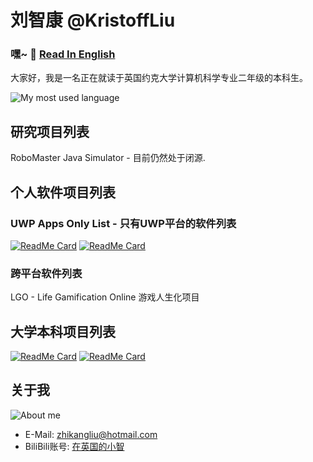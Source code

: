 # 刘智康 @KristoffLiu
### 嘿~ 👋 [Read In English](README.md)

大家好，我是一名正在就读于英国约克大学计算机科学专业二年级的本科生。

![My most used language](https://github-readme-stats.vercel.app/api/top-langs/?username=KristoffLiu&layout=compact)

## 研究项目列表
RoboMaster Java Simulator - 目前仍然处于闭源.

## 个人软件项目列表
### UWP Apps Only List - 只有UWP平台的软件列表
[![ReadMe Card](https://github-readme-stats.vercel.app/api/pin/?username=KristoffLiu&repo=Lepton-Dictionary)](https://github.com/KristoffLiu/Lepton-Dictionary)
[![ReadMe Card](https://github-readme-stats.vercel.app/api/pin/?username=KristoffLiu&repo=Lepton-Browser)](https://github.com/KristoffLiu/Lepton-Browser)

### 跨平台软件列表
LGO - Life Gamification Online 游戏人生化项目

## 大学本科项目列表
[![ReadMe Card](https://github-readme-stats.vercel.app/api/pin/?username=KristoffLiu&repo=YorkCSSolution)](https://github.com/KristoffLiu/YorkCSSolution)
[![ReadMe Card](https://github-readme-stats.vercel.app/api/pin/?username=KristoffLiu&repo=ENG1Team23)](https://github.com/KristoffLiu/ENG1Team23)

## 关于我
![About me](https://github-readme-stats.vercel.app/api?username=KristoffLiu&show_icons=true)

- E-Mail: [zhikangliu@hotmail.com](mailto:zhikangliu@hotmail.com)
- BiliBili账号: [在英国的小智](https://space.bilibili.com/30742200)
<!-- - Personal site: [无](无) -->
<!-- - Blogs: [Blog site](https://blog.richasy.cn) -->
